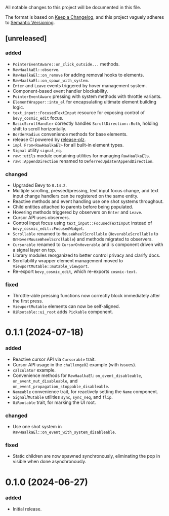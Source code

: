 All notable changes to this project will be documented in this file.

The format is based on [Keep a Changelog](https://keepachangelog.com/en/1.1.0/), and this project vaguely adheres to [Semantic Versioning](https://semver.org/spec/v2.0.0.html).

## [unreleased]

### added

- `PointerEventAware::on_click_outside...` methods.
- `RawHaalkaEl::observe`.
- `RawHaalkaEl::on_remove` for adding removal hooks to elements.
- `RawHaalkaEl::on_spawn_with_system`.
- `Enter` and `Leave` events triggered by hover management system.
- Component-based event handler blockability.
- `PointerEventAware` pressing with system methods with throttle variants.
- `ElementWrapper::into_el` for encapsulating ultimate element building logic.
- `text_input::FocusedTextInput` resource for exposing control of `bevy_cosmic_edit` focus.
- `BasicScrollHandler` correctly handles `ScrollDirection::Both`, holding shift to scroll horizontally.
- `BorderRadius` convenience methods for base elements.
- release CI powered by [release-plz](https://github.com/MarcoIeni/release-plz).
- `impl From<RawHaalkaEl>` for all built-in element types.
- `Signal` utility `signal_eq`.
- `raw::utils` module containing utilities for managing `RawHaalkaEl`s.
- `raw::AppendDirection` renamed to `DeferredUpdaterAppendDirection`.

### changed

- Upgraded Bevy to `0.14.2`.
- Multiple scrolling, pressed/pressing, text input focus change, and text input change handlers can be registered on the same entity.
- Reactive methods and event handling use one shot systems throughout.
- Child entities attached to parents before being populated.
- Hovering methods triggered by observers on `Enter` and `Leave`.
- Cursor API uses observers.
- Control input focus using `text_input::FocusedTextInput` instead of `bevy_cosmic_edit::FocusedWidget`.
- `Scrollable` renamed to `MouseWheelScrollable` (`HoverableScrollable` to `OnHoverMouseWheelScrollable`) and methods migrated to observers.
- `Cursorable` renamed to `CursorOnHoverable` and is component driven with a signal layer on top.
- Library modules reorganized to better control privacy and clarify docs.
- Scrollability wrapper element management moved to `ViewportMutable::mutable_viewport`.
- Re-export `bevy_cosmic_edit`, which re-exports `cosmic-text`.

### fixed

- Throttle-able pressing functions now correctly block immediately after the first press.
- `ViewportMutable` elements can now be self-aligned.
- `UiRootable::ui_root` adds `Pickable` component.

# 0.1.1 (2024-07-18)

### added

- Reactive cursor API via `Cursorable` trait.
- Cursor API usage in the `challenge02` example (with issues).
- `calculator` example.
- Convenience methods for `RawHaalkaEl`: `on_event_disableable`, `on_event_mut_disableable`, and `on_event_propagation_stoppable_disableable`.
- `Nameable` convenience trait, for reactively setting the `Name` component.
- `Signal`/`Mutable` utilities `sync`, `sync_neq`, and `flip`.
- `UiRootable` trait, for marking the UI root.

### changed
- Use one shot system in `RawHaalkaEl::on_event_with_system_disableable`.

### fixed
- Static children are now spawned synchronously, eliminating the pop in visible when done asynchronously.

# 0.1.0 (2024-06-27)

### added

- Initial release.
